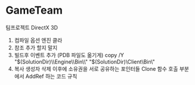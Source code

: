 # GameTeam
팀프로젝트 DirectX 3D

1. 컴파일 옵션 엔진 클라
2. 참조 추가 할지 말지
3. 빌드후 이벤트 추가 (PDB 파일도 옮기게)
copy /Y "$(SolutionDir)\\Engine\\Bin\\" "$(SolutionDir)\\Client\\Bin\\"
4. 복사 생성자 삭제 이후에 소유권을 서로 공유하는 포인터들 Clone 함수 호출 부분에서 AddRef 하는 코드 규칙 
